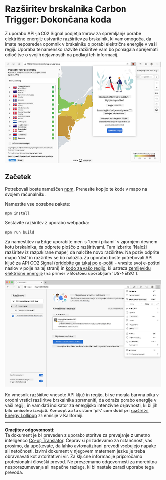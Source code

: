 <!--
CO_OP_TRANSLATOR_METADATA:
{
  "original_hash": "9361268ca430b2579375009e1eceb5e5",
  "translation_date": "2025-08-27T22:21:27+00:00",
  "source_file": "5-browser-extension/solution/translation/README.fr.md",
  "language_code": "sl"
}
-->
# Razširitev brskalnika Carbon Trigger: Dokončana koda

Z uporabo API-ja C02 Signal podjetja tmrow za spremljanje porabe električne energije ustvarite razširitev za brskalnik, ki vam omogoča, da imate neposreden opomnik v brskalniku o porabi električne energije v vaši regiji. Uporaba te namensko razvite razširitve vam bo pomagala sprejemati odločitve o svojih dejavnostih na podlagi teh informacij.

![posnetek razširitve](../../../../../translated_images/extension-screenshot.0e7f5bfa110e92e3875e1bc9405edd45a3d2e02963e48900adb91926a62a5807.sl.png)

## Začetek

Potrebovali boste nameščen [npm](https://npmjs.com). Prenesite kopijo te kode v mapo na svojem računalniku.

Namestite vse potrebne pakete:

```
npm install
```

Sestavite razširitev z uporabo webpacka:

```
npm run build
```

Za namestitev na Edge uporabite meni s 'tremi pikami' v zgornjem desnem kotu brskalnika, da odprete ploščo z razširitvami. Tam izberite 'Naloži razširitev iz razpakirane mape', da naložite novo razširitev. Na poziv odprite mapo 'dist' in razširitev se bo naložila. Za uporabo boste potrebovali API ključ za API CO2 Signal ([pridobite ga tukaj po e-pošti](https://www.co2signal.com/) - vnesite svoj e-poštni naslov v polje na tej strani) in [kodo za vašo regijo](http://api.electricitymap.org/v3/zones), ki ustreza [zemljevidu električne energije](https://www.electricitymap.org/map) (na primer v Bostonu uporabljam 'US-NEISO').

![namestitev](../../../../../translated_images/install-on-edge.78634f02842c48283726c531998679a6f03a45556b2ee99d8ff231fe41446324.sl.png)

Ko vmesnik razširitve vnesete API ključ in regijo, bi se morala barvna pika v orodni vrstici razširitve brskalnika spremeniti, da odraža porabo energije v vaši regiji, in vam dati indikator za energijsko intenzivne dejavnosti, ki bi jih bilo smiselno izvajati. Koncept za ta sistem 'pik' sem dobil pri [razširitvi Energy Lollipop](https://energylollipop.com/) za emisije v Kaliforniji.

---

**Omejitev odgovornosti**:  
Ta dokument je bil preveden z uporabo storitve za prevajanje z umetno inteligenco [Co-op Translator](https://github.com/Azure/co-op-translator). Čeprav si prizadevamo za natančnost, vas prosimo, da upoštevate, da lahko avtomatizirani prevodi vsebujejo napake ali netočnosti. Izvirni dokument v njegovem maternem jeziku je treba obravnavati kot avtoritativni vir. Za ključne informacije priporočamo profesionalni človeški prevod. Ne prevzemamo odgovornosti za morebitna nesporazumevanja ali napačne razlage, ki bi nastale zaradi uporabe tega prevoda.